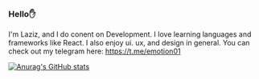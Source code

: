 ### Hello✋

I'm Laziz, and I do conent on Development. I love learning languages and frameworks like React. I also enjoy ui. ux, and design in general. You can check out my telegram here: https://t.me/emotion01

[![Anurag's GitHub stats](https://github-readme-stats.vercel.app/api?username=Emotion321)](https://github.com/anuraghazra/github-readme-stats)
